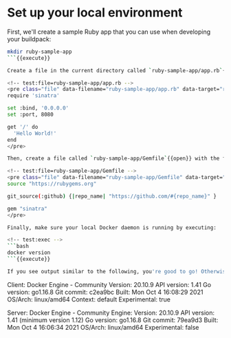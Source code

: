 # Set up your local environment

<!-- test:suite=create-buildpack;weight=1 -->

<!-- test:setup:exec;exit-code=-1 -->
<!--
```bash
docker rmi test-ruby-app
pack config trusted-builders add cnbs/sample-builder:jammy
```
-->

<!-- test:teardown:exec -->
<!--
```bash
docker rmi test-ruby-app
```
-->

First, we'll create a sample Ruby app that you can use when developing your buildpack:

<!-- test:exec -->
```bash
mkdir ruby-sample-app
```{{execute}}

Create a file in the current directory called `ruby-sample-app/app.rb`{{open}} with the following contents:

<!-- test:file=ruby-sample-app/app.rb -->
<pre class="file" data-filename="ruby-sample-app/app.rb" data-target="replace">
require 'sinatra'

set :bind, '0.0.0.0'
set :port, 8080

get '/' do
  'Hello World!'
end
</pre>

Then, create a file called `ruby-sample-app/Gemfile`{{open}} with the following contents:

<!-- test:file=ruby-sample-app/Gemfile -->
<pre class="file" data-filename="ruby-sample-app/Gemfile" data-target="replace">
source "https://rubygems.org"

git_source(:github) {|repo_name| "https://github.com/#{repo_name}" }

gem "sinatra"
</pre>

Finally, make sure your local Docker daemon is running by executing:

<!-- test:exec -->
```bash
docker version
```{{execute}}

If you see output similar to the following, you're good to go! Otherwise, start Docker and check again.

```
Client: Docker Engine - Community
 Version:           20.10.9
 API version:       1.41
 Go version:        go1.16.8
 Git commit:        c2ea9bc
 Built:             Mon Oct  4 16:08:29 2021
 OS/Arch:           linux/amd64
 Context:           default
 Experimental:      true

Server: Docker Engine - Community
 Engine:
  Version:          20.10.9
  API version:      1.41 (minimum version 1.12)
  Go version:       go1.16.8
  Git commit:       79ea9d3
  Built:            Mon Oct  4 16:06:34 2021
  OS/Arch:          linux/amd64
  Experimental:     false
```

